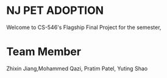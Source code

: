 # NJ PET ADOPTION
Welcome to CS-546's Flagship Final Project for the semester,
# Team Member
Zhixin Jiang,Mohammed Qazi, Pratim Patel, Yuting Shao

